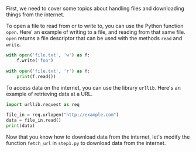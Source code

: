 First, we need to cover some topics about handling files and downloading things from the internet.
 
To open a file to read from or to write to, you can use the Python function `open`. Here' an example of writing to a file, and reading from that same file. `open` returns a file descriptor that can be used with the methods `read` and `write`.

```python
with open('file.txt', 'w') as f:
    f.write('foo')

with open('file.txt', 'r') as f:
    print(f.read())
```

To access data on the internet, you can use the library `urllib`. Here's an example of retrieving data at a URL.
```python
import urllib.request as req

file_in = req.urlopen("http://example.com")
data = file_in.read()
print(data)
```

Now that you know how to download data from the internet, let's modify the function `fetch_url` in `step1.py` to download data from the internet.